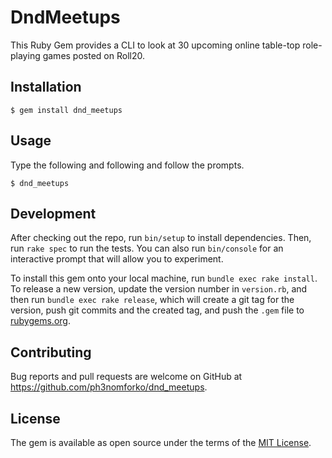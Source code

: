 # DndMeetups

This Ruby Gem provides a CLI to look at 30 upcoming online table-top role-playing games posted on Roll20.

## Installation

    $ gem install dnd_meetups

## Usage

Type the following and following and follow the prompts.

    $ dnd_meetups

## Development

After checking out the repo, run `bin/setup` to install dependencies. Then, run `rake spec` to run the tests. You can also run `bin/console` for an interactive prompt that will allow you to experiment.

To install this gem onto your local machine, run `bundle exec rake install`. To release a new version, update the version number in `version.rb`, and then run `bundle exec rake release`, which will create a git tag for the version, push git commits and the created tag, and push the `.gem` file to [rubygems.org](https://rubygems.org).

## Contributing

Bug reports and pull requests are welcome on GitHub at https://github.com/ph3nomforko/dnd_meetups.

## License

The gem is available as open source under the terms of the [MIT License](https://opensource.org/licenses/MIT).

